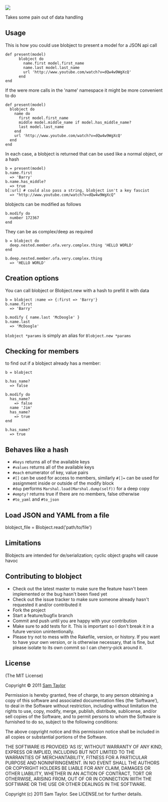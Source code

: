 ![](https://github.com/sjltaylor/blobject/raw/master/blobject.png)


Takes some pain out of data handling

## Usage

This is how you could use blobject to present a model for a JSON api call

    def present(model)
    	  blobject do
    	    name.first model.first_name
    	    name.last model.last_name
    	    url 'http://www.youtube.com/watch?v=dQw4w9WgXcQ'
    	  end
    end

If the were more calls in the 'name' namespace it might be more convenient to do

    def present(model)
      blobject do
        name do
          first model.first_name
          middle model.middle_name if model.has_middle_name?
          last model.last_name
        end
        url 'http://www.youtube.com/watch?v=dQw4w9WgXcQ'
      end
    end

In each case, a blobject is returned that can be used like a normal object, or a hash

    b = present(model)
    b.name.first
      => 'Barry'
    b.name.has_middle?
      => true
    b[:url] # could also pass a string, blobject isn't a key fascist
      => "http://www.youtube.com/watch?v=dQw4w9WgXcQ"

blobjects can be modified as follows

    b.modify do
      number 172367
    end

They can be as complex/deep as required

    b = blobject do
      deep.nested.member.ofa.very.complex.thing 'HELLO WORLD'
    end
    
    b.deep.nested.member.ofa.very.complex.thing
      => 'HELLO WORLD'
      


	
## Creation options

You can call blobject or Blobject.new with a hash to prefill it with data

    b = blobject :name => {:first => 'Barry'}
    b.name.first
      => 'Barry'
    
    b.modify { name.last 'McDoogle' }
    b.name.last
      => 'McDoogle'

`blobject *params` is simply an alias for `Blobject.new *params`

## Checking for members

to find out if a blobject already has a member:

    b = blobject
    
    b.has_name?
      => false
    
    b.modify do
      has_name?
        => false
      name 'Jim'
      has_name?
        => true
    end
    
    b.has_name?
      => true

## Behaves like a hash

* `#keys` returns all of the available keys
* `#values` returns all of the available keys
* `#each` enumerator of key, value pairs
* `#[]` can be used for access to members, similarly `#[]=` can be used for assignment inside or outside of the modify block
* `#dup` performs `Marshal.load(Marshal.dump(self))` for a deep copy
* `#empty?` returns true if there are no members, false otherwise
* `#to_yaml` and `#to_json`

## Load JSON and YAML from a file

  blobject_file = Blobject.read('path/to/file')

## Limitations

Blobjects are intended for de/serialization; cyclic object graphs will cause havoc


## Contributing to blobject
 
* Check out the latest master to make sure the feature hasn't been implemented or the bug hasn't been fixed yet
* Check out the issue tracker to make sure someone already hasn't requested it and/or contributed it
* Fork the project
* Start a feature/bugfix branch
* Commit and push until you are happy with your contribution
* Make sure to add tests for it. This is important so I don't break it in a future version unintentionally.
* Please try not to mess with the Rakefile, version, or history. If you want to have your own version, or is otherwise necessary, that is fine, but please isolate to its own commit so I can cherry-pick around it.

## License

(The MIT License)

Copyright © 2011 [Sam Taylor](http://sjltaylor.com/)

Permission is hereby granted, free of charge, to any person obtaining a copy of this software and associated documentation files (the ‘Software’), to deal in the Software without restriction, including without limitation the rights to use, copy, modify, merge, publish, distribute, sublicense, and/or sell copies of the Software, and to permit persons to whom the Software is furnished to do so, subject to the following conditions:

The above copyright notice and this permission notice shall be included in all copies or substantial portions of the Software.

THE SOFTWARE IS PROVIDED ‘AS IS’, WITHOUT WARRANTY OF ANY KIND, EXPRESS OR IMPLIED, INCLUDING BUT NOT LIMITED TO THE WARRANTIES OF MERCHANTABILITY, FITNESS FOR A PARTICULAR PURPOSE AND NONINFRINGEMENT. IN NO EVENT SHALL THE AUTHORS OR COPYRIGHT HOLDERS BE LIABLE FOR ANY CLAIM, DAMAGES OR OTHER LIABILITY, WHETHER IN AN ACTION OF CONTRACT, TORT OR OTHERWISE, ARISING FROM, OUT OF OR IN CONNECTION WITH THE SOFTWARE OR THE USE OR OTHER DEALINGS IN THE SOFTWARE.

Copyright (c) 2011 Sam Taylor. See LICENSE.txt for
further details.

